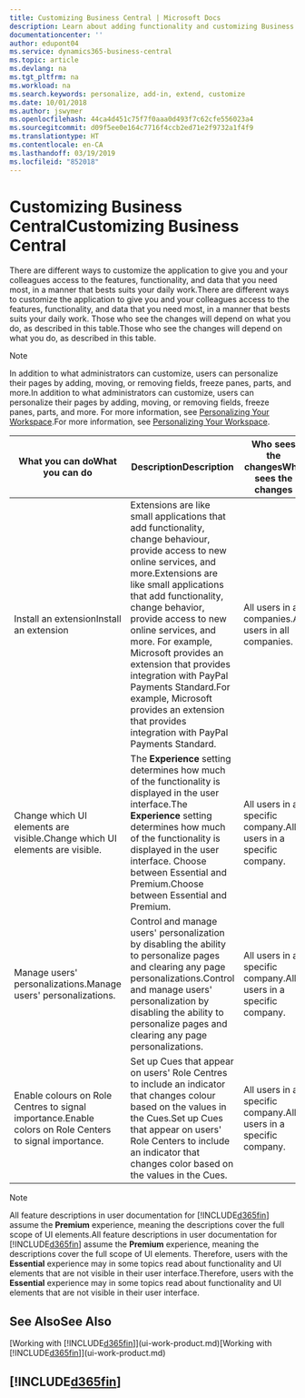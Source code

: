 ```yaml
---
title: Customizing Business Central | Microsoft Docs
description: Learn about adding functionality and customizing Business Central.
documentationcenter: ''
author: edupont04
ms.service: dynamics365-business-central
ms.topic: article
ms.devlang: na
ms.tgt_pltfrm: na
ms.workload: na
ms.search.keywords: personalize, add-in, extend, customize
ms.date: 10/01/2018
ms.author: jswymer
ms.openlocfilehash: 44ca4d451c75f7f0aaa0d493f7c62cfe556023a4
ms.sourcegitcommit: d09f5ee0e164c7716f4ccb2ed71e2f9732a1f4f9
ms.translationtype: HT
ms.contentlocale: en-CA
ms.lasthandoff: 03/19/2019
ms.locfileid: "852018"
---
```

# <a name="customizing-business-central"></a><span data-ttu-id="9c0e5-103">Customizing Business Central</span><span class="sxs-lookup"><span data-stu-id="9c0e5-103">Customizing Business Central</span></span>
<span data-ttu-id="9c0e5-104">There are different ways to customize the application to give you and your colleagues access to the features, functionality, and data that you need most, in a manner that bests suits your daily work.</span><span class="sxs-lookup"><span data-stu-id="9c0e5-104">There are different ways to customize the application to give you and your colleagues access to the features, functionality, and data that you need most, in a manner that bests suits your daily work.</span></span> <span data-ttu-id="9c0e5-105">Those who see the changes will depend on what you do, as described in this table.</span><span class="sxs-lookup"><span data-stu-id="9c0e5-105">Those who see the changes will depend on what you do, as described in this table.</span></span>

> [!NOTE]
> <span data-ttu-id="9c0e5-106">In addition to what administrators can customize, users can personalize their pages by adding, moving, or removing fields, freeze panes, parts, and more.</span><span class="sxs-lookup"><span data-stu-id="9c0e5-106">In addition to what administrators can customize, users can personalize their pages by adding, moving, or removing fields, freeze panes, parts, and more.</span></span> <span data-ttu-id="9c0e5-107">For more information, see [Personalizing Your Workspace](ui-personalization-user.md).</span><span class="sxs-lookup"><span data-stu-id="9c0e5-107">For more information, see [Personalizing Your Workspace](ui-personalization-user.md).</span></span>

| <span data-ttu-id="9c0e5-108">What you can do</span><span class="sxs-lookup"><span data-stu-id="9c0e5-108">What you can do</span></span>    |  <span data-ttu-id="9c0e5-109">Description</span><span class="sxs-lookup"><span data-stu-id="9c0e5-109">Description</span></span>  |  <span data-ttu-id="9c0e5-110">Who sees the changes</span><span class="sxs-lookup"><span data-stu-id="9c0e5-110">Who sees the changes</span></span>  |  <span data-ttu-id="9c0e5-111">More information</span><span class="sxs-lookup"><span data-stu-id="9c0e5-111">More information</span></span>  |
|-----|---------------|---------|-------|
|<span data-ttu-id="9c0e5-112">Install an extension</span><span class="sxs-lookup"><span data-stu-id="9c0e5-112">Install an extension</span></span>|<span data-ttu-id="9c0e5-113">Extensions are like small applications that add functionality, change behaviour, provide access to new online services, and more.</span><span class="sxs-lookup"><span data-stu-id="9c0e5-113">Extensions are like small applications that add functionality, change behavior, provide access to new online services, and more.</span></span> <span data-ttu-id="9c0e5-114">For example, Microsoft provides an extension that provides integration with PayPal Payments Standard.</span><span class="sxs-lookup"><span data-stu-id="9c0e5-114">For example, Microsoft provides an extension that provides integration with PayPal Payments Standard.</span></span>|<span data-ttu-id="9c0e5-115">All users in all companies.</span><span class="sxs-lookup"><span data-stu-id="9c0e5-115">All users in all companies.</span></span>|[<span data-ttu-id="9c0e5-116">Customizing Using Extensions</span><span class="sxs-lookup"><span data-stu-id="9c0e5-116">Customizing Using Extensions</span></span>](ui-extensions.md)|
|<span data-ttu-id="9c0e5-117">Change which UI elements are visible.</span><span class="sxs-lookup"><span data-stu-id="9c0e5-117">Change which UI elements are visible.</span></span>|<span data-ttu-id="9c0e5-118">The **Experience** setting determines how much of the functionality is displayed in the user interface.</span><span class="sxs-lookup"><span data-stu-id="9c0e5-118">The **Experience** setting determines how much of the functionality is displayed in the user interface.</span></span> <span data-ttu-id="9c0e5-119">Choose between Essential and Premium.</span><span class="sxs-lookup"><span data-stu-id="9c0e5-119">Choose between Essential and Premium.</span></span>|<span data-ttu-id="9c0e5-120">All users in a specific company.</span><span class="sxs-lookup"><span data-stu-id="9c0e5-120">All users in a specific company.</span></span>|[<span data-ttu-id="9c0e5-121">Changing Which Features are Displayed</span><span class="sxs-lookup"><span data-stu-id="9c0e5-121">Changing Which Features are Displayed</span></span>](ui-experiences.md)|
|<span data-ttu-id="9c0e5-122">Manage users' personalizations.</span><span class="sxs-lookup"><span data-stu-id="9c0e5-122">Manage users' personalizations.</span></span>|<span data-ttu-id="9c0e5-123">Control and manage users' personalization by disabling the ability to personalize pages and clearing any page personalizations.</span><span class="sxs-lookup"><span data-stu-id="9c0e5-123">Control and manage users' personalization by disabling the ability to personalize pages and clearing any page personalizations.</span></span>|<span data-ttu-id="9c0e5-124">All users in a specific company.</span><span class="sxs-lookup"><span data-stu-id="9c0e5-124">All users in a specific company.</span></span>|[<span data-ttu-id="9c0e5-125">Managing Personalization as an Administrator</span><span class="sxs-lookup"><span data-stu-id="9c0e5-125">Managing Personalization as an Administrator</span></span>](ui-personalization-manage.md)|
|<span data-ttu-id="9c0e5-126">Enable colours on Role Centres to signal importance.</span><span class="sxs-lookup"><span data-stu-id="9c0e5-126">Enable colors on Role Centers to signal importance.</span></span>|<span data-ttu-id="9c0e5-127">Set up Cues that appear on users' Role Centres to include an indicator that changes colour based on the values in the Cues.</span><span class="sxs-lookup"><span data-stu-id="9c0e5-127">Set up Cues that appear on users' Role Centers to include an indicator that changes color based on the values in the Cues.</span></span>|<span data-ttu-id="9c0e5-128">All users in a specific company.</span><span class="sxs-lookup"><span data-stu-id="9c0e5-128">All users in a specific company.</span></span>|[<span data-ttu-id="9c0e5-129">Setting Up a Coloured Indicator on Cues</span><span class="sxs-lookup"><span data-stu-id="9c0e5-129">Setting Up a Colored Indicator on Cues</span></span>](admin-how-set-up-colored-indicator-on-cues.md)|

> [!NOTE]
> <span data-ttu-id="9c0e5-130">All feature descriptions in user documentation for [!INCLUDE[d365fin](includes/d365fin_md.md)] assume the **Premium** experience, meaning the descriptions cover the full scope of UI elements.</span><span class="sxs-lookup"><span data-stu-id="9c0e5-130">All feature descriptions in user documentation for [!INCLUDE[d365fin](includes/d365fin_md.md)] assume the **Premium** experience, meaning the descriptions cover the full scope of UI elements.</span></span> <span data-ttu-id="9c0e5-131">Therefore, users with the **Essential** experience may in some topics read about functionality and UI elements that are not visible in their user interface.</span><span class="sxs-lookup"><span data-stu-id="9c0e5-131">Therefore, users with the **Essential** experience may in some topics read about functionality and UI elements that are not visible in their user interface.</span></span>

## <a name="see-also"></a><span data-ttu-id="9c0e5-132">See Also</span><span class="sxs-lookup"><span data-stu-id="9c0e5-132">See Also</span></span>
<span data-ttu-id="9c0e5-133">[Working with [!INCLUDE[d365fin](includes/d365fin_md.md)]](ui-work-product.md)</span><span class="sxs-lookup"><span data-stu-id="9c0e5-133">[Working with [!INCLUDE[d365fin](includes/d365fin_md.md)]](ui-work-product.md)</span></span>  

## [!INCLUDE[d365fin](includes/free_trial_md.md)]  
